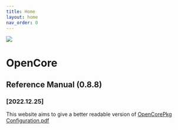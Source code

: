 ```yaml
---
title: Home
layout: home
nav_order: 0
---
```


![](https://github.com/acidanthera/OpenCorePkg/raw/master/Docs/Logos/Logo.png)

# OpenCore
## Reference Manual (0.8.8)
### [2022.12.25]

This website aims to give a better readable version of [OpenCorePkg Configuration.pdf](https://github.com/acidanthera/OpenCorePkg/blob/master/Docs/Configuration.pdf)
